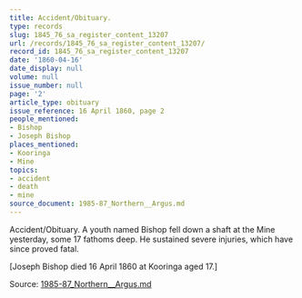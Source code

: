```yaml
---
title: Accident/Obituary.
type: records
slug: 1845_76_sa_register_content_13207
url: /records/1845_76_sa_register_content_13207/
record_id: 1845_76_sa_register_content_13207
date: '1860-04-16'
date_display: null
volume: null
issue_number: null
page: '2'
article_type: obituary
issue_reference: 16 April 1860, page 2
people_mentioned:
- Bishop
- Joseph Bishop
places_mentioned:
- Kooringa
- Mine
topics:
- accident
- death
- mine
source_document: 1985-87_Northern__Argus.md
---
```


Accident/Obituary.  A youth named Bishop fell down a shaft at the Mine yesterday, some 17 fathoms deep.  He sustained severe injuries, which have since proved fatal.

[Joseph Bishop died 16 April 1860 at Kooringa aged 17.]


Source: [1985-87_Northern__Argus.md](/downloads/markdown/1985-87_Northern__Argus.md)
